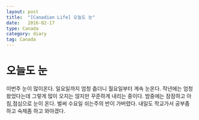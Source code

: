 ```yaml
---
layout: post
title:  "[Canadian Life] 오늘도 눈"
date:   2016-02-17
type: Canada
category: diary
tag: Canada
---
```


# 오늘도 눈

이번주 눈이 많이온다. 일요일까지 엄청 춥더니 월요일부터 계속 눈온다. 작년에는 엄청왔었다는데 그렇게 많이 오지는 않지만 꾸준하게 내리는 중이다. 밤중에는 잠잠하고 아침,점심으로 눈이 온다. 벌써 수요일 쉬는주의 반이 가버렸다. 내일도 학교가서 공부좀 하고 숙제좀 하고 와야겠다.